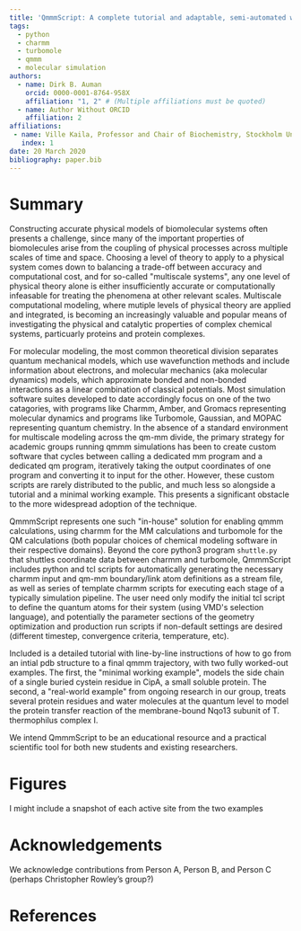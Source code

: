 ```yaml
---
title: 'QmmmScript: A complete tutorial and adaptable, semi-automated workflow for running hybrid quantum mechanics/molecular mechanics simulations of protein systems with charmm and turbomole'
tags:
  - python
  - charmm
  - turbomole
  - qmmm
  - molecular simulation
authors:
  - name: Dirk B. Auman
    orcid: 0000-0001-8764-958X
    affiliation: "1, 2" # (Multiple affiliations must be quoted)
  - name: Author Without ORCID
    affiliation: 2
affiliations:
 - name: Ville Kaila, Professor and Chair of Biochemistry, Stockholm University
   index: 1
date: 20 March 2020
bibliography: paper.bib
---
```


# Summary
Constructing accurate physical models of biomolecular systems often presents a challenge, since many of the important properties of biomolecules arise from the coupling of physical processes across multiple scales of time and space. Choosing a level of theory to apply to a physical system comes down to balancing a trade-off between accuracy and computational cost, and for so-called "multiscale systems", any one level of physical theory alone is either insufficiently accurate or computationally infeasable for treating the phenomena at other relevant scales. Multiscale computational modeling, where mutiple levels of physical theory are applied and integrated, is becoming an increasingly valuable and popular means of investigating the physical and catalytic properties of complex chemical systems, particuarly proteins and protein complexes.

For molecular modeling, the most common theoretical division separates quantum mechanical models, which use wavefunction methods and include information about electrons, and molecular mechanics (aka molecular dynamics) models, which approximate bonded and non-bonded interactions as a linear combination of classical potentials. Most simulation software suites developed to date accordingly focus on one of the two catagories, with programs like Charmm, Amber, and Gromacs representing molecular dynamics and programs like Turbomole, Gaussian, and MOPAC representing quantum chemistry. In the absence of a standard environment for multiscale modeling across the qm-mm divide, the primary strategy for academic groups running qmmm simulations has been to create custom software that cycles between calling a dedicated mm program and a dedicated qm program, iteratively taking the output coordinates of one program and converting it to input for the other. However, these custom scripts are rarely distributed to the public, and much less so alongside a tutorial and a minimal working example. This presents a significant obstacle to the more widespread adoption of the technique.

QmmmScript represents one such "in-house" solution for enabling qmmm calculations, using charmm for the MM calculations and turbomole for the QM calculations (both popular choices of chemical modeling software in their respective domains). Beyond the core python3 program `shuttle.py` that shuttles coordinate data between charmm and turbomole, QmmmScript includes python and tcl scripts for automatically generating the necessary charmm input and qm-mm boundary/link atom definitions as a stream file, as well as series of template charmm scripts for executing each stage of a typically simulation pipeline. The user need only modify the initial tcl script to define the quantum atoms for their system (using VMD's selection language), and potentially the parameter sections of the geometry optimization and production run scripts if non-default settings are desired (different timestep, convergence criteria, temperature, etc).

Included is a detailed tutorial with line-by-line instructions of how to go from an intial pdb structure to a final qmmm trajectory, with two fully worked-out examples. The first, the "minimal working example", models the side chain of a single buried cystein residue in CipA, a small soluble protein. The second, a "real-world example" from ongoing research in our group, treats several protein residues and water molecules at the quantum level to model the protein transfer reaction of the membrane-bound Nqo13 subunit of T. thermophilus complex I.

We intend QmmmScript to be an educational resource and a practical scientific tool for both new students and existing researchers.

<!--
# Mathematics

Single dollars ($) are required for inline mathematics e.g. $f(x) = e^{\pi/x}$

Double dollars make self-standing equations:

$$\Theta(x) = \left\{\begin{array}{l}
0\textrm{ if } x < 0\cr
1\textrm{ else}
\end{array}\right.$$

You can also use plain \LaTeX for equations
\begin{equation}\label{eq:fourier}
\hat f(\omega) = \int_{-\infty}^{\infty} f(x) e^{i\omega x} dx
\end{equation}
and refer to \autoref{eq:fourier} from text.
-->

<!--
# Citations

Citations to entries in paper.bib should be in
[rMarkdown](http://rmarkdown.rstudio.com/authoring_bibliographies_and_citations.html)
format.

If you want to cite a software repository URL (e.g. something on GitHub without a preferred
citation) then you can do it with the example BibTeX entry below for @fidgit.

For a quick reference, the following citation commands can be used:
- `@author:2001`  ->  "Author et al. (2001)"
- @author:2001  ->  "Author et al. (2001)"
- `[@author:2001]` -> "(Author et al., 2001)"
- `[@author1:2001; @author2:2001]` -> "(Author1 et al., 2001; Author2 et al., 2002)"
-->

# Figures

I might include a snapshot of each active site from the two examples
<!--
!Figures can be included like this:
![Caption for example figure.\label{fig:example}](figure.png)
!and referenced from text using \autoref{fig:example}.

!Fenced code blocks are rendered with syntax highlighting:
!```python
!for n in range(10):
!    yield f(n)
!```	
-->

# Acknowledgements

We acknowledge contributions from Person A, Person B, and Person C (perhaps Christopher Rowley’s group?)

# References
